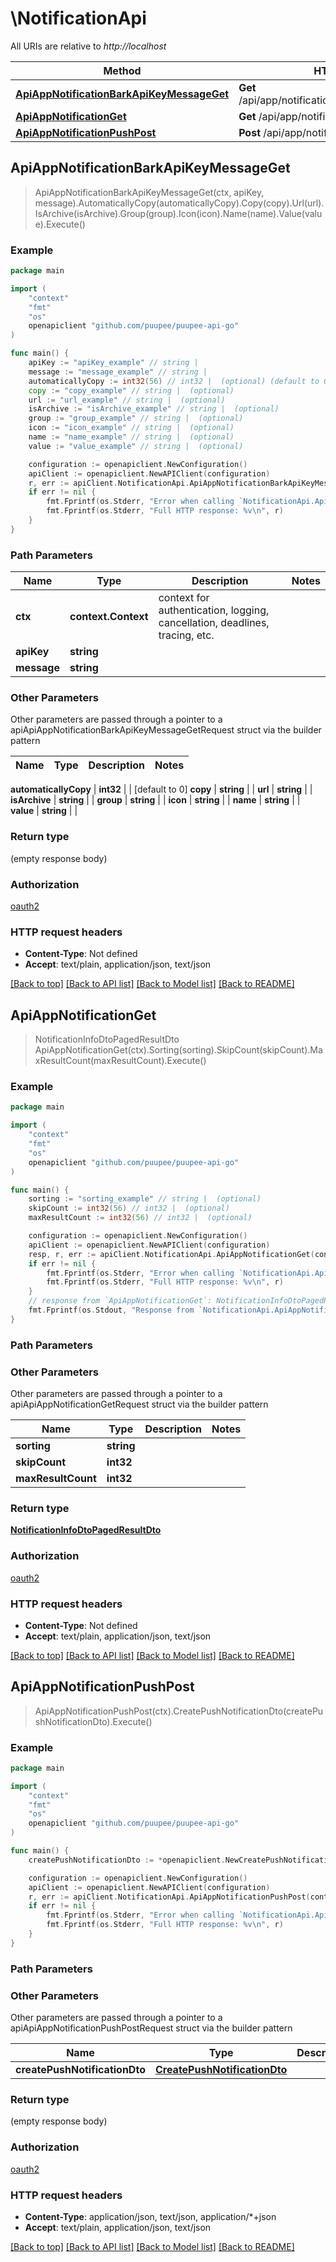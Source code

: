 # \NotificationApi

All URIs are relative to *http://localhost*

Method | HTTP request | Description
------------- | ------------- | -------------
[**ApiAppNotificationBarkApiKeyMessageGet**](NotificationApi.md#ApiAppNotificationBarkApiKeyMessageGet) | **Get** /api/app/notification/bark/{apiKey}/{message} | 
[**ApiAppNotificationGet**](NotificationApi.md#ApiAppNotificationGet) | **Get** /api/app/notification | 
[**ApiAppNotificationPushPost**](NotificationApi.md#ApiAppNotificationPushPost) | **Post** /api/app/notification/push | 



## ApiAppNotificationBarkApiKeyMessageGet

> ApiAppNotificationBarkApiKeyMessageGet(ctx, apiKey, message).AutomaticallyCopy(automaticallyCopy).Copy(copy).Url(url).IsArchive(isArchive).Group(group).Icon(icon).Name(name).Value(value).Execute()



### Example

```go
package main

import (
    "context"
    "fmt"
    "os"
    openapiclient "github.com/puupee/puupee-api-go"
)

func main() {
    apiKey := "apiKey_example" // string | 
    message := "message_example" // string | 
    automaticallyCopy := int32(56) // int32 |  (optional) (default to 0)
    copy := "copy_example" // string |  (optional)
    url := "url_example" // string |  (optional)
    isArchive := "isArchive_example" // string |  (optional)
    group := "group_example" // string |  (optional)
    icon := "icon_example" // string |  (optional)
    name := "name_example" // string |  (optional)
    value := "value_example" // string |  (optional)

    configuration := openapiclient.NewConfiguration()
    apiClient := openapiclient.NewAPIClient(configuration)
    r, err := apiClient.NotificationApi.ApiAppNotificationBarkApiKeyMessageGet(context.Background(), apiKey, message).AutomaticallyCopy(automaticallyCopy).Copy(copy).Url(url).IsArchive(isArchive).Group(group).Icon(icon).Name(name).Value(value).Execute()
    if err != nil {
        fmt.Fprintf(os.Stderr, "Error when calling `NotificationApi.ApiAppNotificationBarkApiKeyMessageGet``: %v\n", err)
        fmt.Fprintf(os.Stderr, "Full HTTP response: %v\n", r)
    }
}
```

### Path Parameters


Name | Type | Description  | Notes
------------- | ------------- | ------------- | -------------
**ctx** | **context.Context** | context for authentication, logging, cancellation, deadlines, tracing, etc.
**apiKey** | **string** |  | 
**message** | **string** |  | 

### Other Parameters

Other parameters are passed through a pointer to a apiApiAppNotificationBarkApiKeyMessageGetRequest struct via the builder pattern


Name | Type | Description  | Notes
------------- | ------------- | ------------- | -------------


 **automaticallyCopy** | **int32** |  | [default to 0]
 **copy** | **string** |  | 
 **url** | **string** |  | 
 **isArchive** | **string** |  | 
 **group** | **string** |  | 
 **icon** | **string** |  | 
 **name** | **string** |  | 
 **value** | **string** |  | 

### Return type

 (empty response body)

### Authorization

[oauth2](../README.md#oauth2)

### HTTP request headers

- **Content-Type**: Not defined
- **Accept**: text/plain, application/json, text/json

[[Back to top]](#) [[Back to API list]](../README.md#documentation-for-api-endpoints)
[[Back to Model list]](../README.md#documentation-for-models)
[[Back to README]](../README.md)


## ApiAppNotificationGet

> NotificationInfoDtoPagedResultDto ApiAppNotificationGet(ctx).Sorting(sorting).SkipCount(skipCount).MaxResultCount(maxResultCount).Execute()



### Example

```go
package main

import (
    "context"
    "fmt"
    "os"
    openapiclient "github.com/puupee/puupee-api-go"
)

func main() {
    sorting := "sorting_example" // string |  (optional)
    skipCount := int32(56) // int32 |  (optional)
    maxResultCount := int32(56) // int32 |  (optional)

    configuration := openapiclient.NewConfiguration()
    apiClient := openapiclient.NewAPIClient(configuration)
    resp, r, err := apiClient.NotificationApi.ApiAppNotificationGet(context.Background()).Sorting(sorting).SkipCount(skipCount).MaxResultCount(maxResultCount).Execute()
    if err != nil {
        fmt.Fprintf(os.Stderr, "Error when calling `NotificationApi.ApiAppNotificationGet``: %v\n", err)
        fmt.Fprintf(os.Stderr, "Full HTTP response: %v\n", r)
    }
    // response from `ApiAppNotificationGet`: NotificationInfoDtoPagedResultDto
    fmt.Fprintf(os.Stdout, "Response from `NotificationApi.ApiAppNotificationGet`: %v\n", resp)
}
```

### Path Parameters



### Other Parameters

Other parameters are passed through a pointer to a apiApiAppNotificationGetRequest struct via the builder pattern


Name | Type | Description  | Notes
------------- | ------------- | ------------- | -------------
 **sorting** | **string** |  | 
 **skipCount** | **int32** |  | 
 **maxResultCount** | **int32** |  | 

### Return type

[**NotificationInfoDtoPagedResultDto**](NotificationInfoDtoPagedResultDto.md)

### Authorization

[oauth2](../README.md#oauth2)

### HTTP request headers

- **Content-Type**: Not defined
- **Accept**: text/plain, application/json, text/json

[[Back to top]](#) [[Back to API list]](../README.md#documentation-for-api-endpoints)
[[Back to Model list]](../README.md#documentation-for-models)
[[Back to README]](../README.md)


## ApiAppNotificationPushPost

> ApiAppNotificationPushPost(ctx).CreatePushNotificationDto(createPushNotificationDto).Execute()



### Example

```go
package main

import (
    "context"
    "fmt"
    "os"
    openapiclient "github.com/puupee/puupee-api-go"
)

func main() {
    createPushNotificationDto := *openapiclient.NewCreatePushNotificationDto() // CreatePushNotificationDto |  (optional)

    configuration := openapiclient.NewConfiguration()
    apiClient := openapiclient.NewAPIClient(configuration)
    r, err := apiClient.NotificationApi.ApiAppNotificationPushPost(context.Background()).CreatePushNotificationDto(createPushNotificationDto).Execute()
    if err != nil {
        fmt.Fprintf(os.Stderr, "Error when calling `NotificationApi.ApiAppNotificationPushPost``: %v\n", err)
        fmt.Fprintf(os.Stderr, "Full HTTP response: %v\n", r)
    }
}
```

### Path Parameters



### Other Parameters

Other parameters are passed through a pointer to a apiApiAppNotificationPushPostRequest struct via the builder pattern


Name | Type | Description  | Notes
------------- | ------------- | ------------- | -------------
 **createPushNotificationDto** | [**CreatePushNotificationDto**](CreatePushNotificationDto.md) |  | 

### Return type

 (empty response body)

### Authorization

[oauth2](../README.md#oauth2)

### HTTP request headers

- **Content-Type**: application/json, text/json, application/*+json
- **Accept**: text/plain, application/json, text/json

[[Back to top]](#) [[Back to API list]](../README.md#documentation-for-api-endpoints)
[[Back to Model list]](../README.md#documentation-for-models)
[[Back to README]](../README.md)

